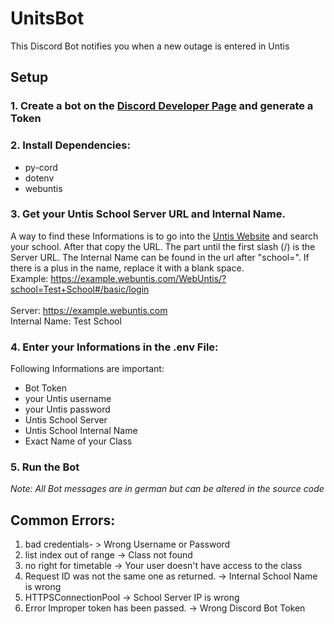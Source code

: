 # UnitsBot
This Discord Bot notifies you when a new outage is entered in Untis
## Setup
### 1. Create a bot on the [Discord Developer Page](https://discord.dev) and generate a Token
### 2. Install Dependencies:
  - py-cord
  - dotenv
  - webuntis
### 3. Get your Untis School Server URL and Internal Name. <br>
A way to find these Informations is to go into the [Untis Website](https://webuntis.com) and search your school. After that copy the URL. The part until the first slash (/) is the Server URL. The Internal Name can be found in the url after "school=". If there is a plus in the name, replace it with a blank space. <br>
Example: https://example.webuntis.com/WebUntis/?school=Test+School#/basic/login <br><br>
Server:  https://example.webuntis.com <br>
Internal Name: Test School
### 4. Enter your Informations in the .env File:
   Following Informations are important:
   - Bot Token
   - your Untis username
   - your Untis password
   - Untis School Server
   - Untis School Internal Name
   - Exact Name of your Class
### 5. Run the Bot<p>

_Note: All Bot messages are in german but can be altered in the source code_


## Common Errors:
1. bad credentials- > Wrong Username or Password
2. list index out of range -> Class not found
3. no right for timetable -> Your user doesn't have access to the class 
4. Request ID was not the same one as returned. -> Internal School Name is wrong
5. HTTPSConnectionPool -> School Server IP is wrong
6. Error Improper token has been passed. -> Wrong Discord Bot Token
